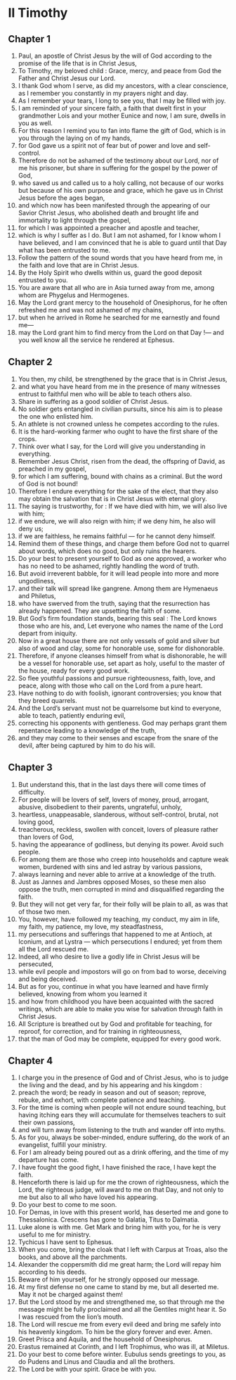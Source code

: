 # II Timothy

## Chapter 1

1. Paul, an apostle of Christ Jesus by the will of God according to the promise of the life that is in Christ Jesus,
2. To Timothy, my beloved child : Grace, mercy, and peace from God the Father and Christ Jesus our Lord.
3. I thank God whom I serve, as did my ancestors, with a clear conscience, as I remember you constantly in my prayers night and day.
4. As I remember your tears, I long to see you, that I may be filled with joy.
5. I am reminded of your sincere faith, a faith that dwelt first in your grandmother Lois and your mother Eunice and now, I am sure, dwells in you as well.
6. For this reason I remind you to fan into flame the gift of God, which is in you through the laying on of my hands,
7. for God gave us a spirit not of fear but of power and love and self-control.
8. Therefore do not be ashamed of the testimony about our Lord, nor of me his prisoner, but share in suffering for the gospel by the power of God,
9. who saved us and called us to a holy calling, not because of our works but because of his own purpose and grace, which he gave us in Christ Jesus before the ages began,
10. and which now has been manifested through the appearing of our Savior Christ Jesus, who abolished death and brought life and immortality to light through the gospel,
11. for which I was appointed a preacher and apostle and teacher,
12. which is why I suffer as I do. But I am not ashamed, for I know whom I have believed, and I am convinced that he is able to guard until that Day what has been entrusted to me.
13. Follow the pattern of the sound words that you have heard from me, in the faith and love that are in Christ Jesus.
14. By the Holy Spirit who dwells within us, guard the good deposit entrusted to you.
15. You are aware that all who are in Asia turned away from me, among whom are Phygelus and Hermogenes.
16. May the Lord grant mercy to the household of Onesiphorus, for he often refreshed me and was not ashamed of my chains,
17. but when he arrived in Rome he searched for me earnestly and found me—
18. may the Lord grant him to find mercy from the Lord on that Day !— and you well know all the service he rendered at Ephesus.

## Chapter 2

1. You then, my child, be strengthened by the grace that is in Christ Jesus,
2. and what you have heard from me in the presence of many witnesses entrust to faithful men who will be able to teach others also.
3. Share in suffering as a good soldier of Christ Jesus.
4. No soldier gets entangled in civilian pursuits, since his aim is to please the one who enlisted him.
5. An athlete is not crowned unless he competes according to the rules.
6. It is the hard-working farmer who ought to have the first share of the crops.
7. Think over what I say, for the Lord will give you understanding in everything.
8. Remember Jesus Christ, risen from the dead, the offspring of David, as preached in my gospel,
9. for which I am suffering, bound with chains as a criminal. But the word of God is not bound!
10. Therefore I endure everything for the sake of the elect, that they also may obtain the salvation that is in Christ Jesus with eternal glory.
11. The saying is trustworthy, for : If we have died with him, we will also live with him;
12. if we endure, we will also reign with him; if we deny him, he also will deny us;
13. if we are faithless, he remains faithful — for he cannot deny himself.
14. Remind them of these things, and charge them before God not to quarrel about words, which does no good, but only ruins the hearers.
15. Do your best to present yourself to God as one approved, a worker who has no need to be ashamed, rightly handling the word of truth.
16. But avoid irreverent babble, for it will lead people into more and more ungodliness,
17. and their talk will spread like gangrene. Among them are Hymenaeus and Philetus,
18. who have swerved from the truth, saying that the resurrection has already happened. They are upsetting the faith of some.
19. But God’s firm foundation stands, bearing this seal : The Lord knows those who are his, and, Let everyone who names the name of the Lord depart from iniquity.
20. Now in a great house there are not only vessels of gold and silver but also of wood and clay, some for honorable use, some for dishonorable.
21. Therefore, if anyone cleanses himself from what is dishonorable, he will be a vessel for honorable use, set apart as holy, useful to the master of the house, ready for every good work.
22. So flee youthful passions and pursue righteousness, faith, love, and peace, along with those who call on the Lord from a pure heart.
23. Have nothing to do with foolish, ignorant controversies; you know that they breed quarrels.
24. And the Lord’s servant must not be quarrelsome but kind to everyone, able to teach, patiently enduring evil,
25. correcting his opponents with gentleness. God may perhaps grant them repentance leading to a knowledge of the truth,
26. and they may come to their senses and escape from the snare of the devil, after being captured by him to do his will.

## Chapter 3

1. But understand this, that in the last days there will come times of difficulty.
2. For people will be lovers of self, lovers of money, proud, arrogant, abusive, disobedient to their parents, ungrateful, unholy,
3. heartless, unappeasable, slanderous, without self-control, brutal, not loving good,
4. treacherous, reckless, swollen with conceit, lovers of pleasure rather than lovers of God,
5. having the appearance of godliness, but denying its power. Avoid such people.
6. For among them are those who creep into households and capture weak women, burdened with sins and led astray by various passions,
7. always learning and never able to arrive at a knowledge of the truth.
8. Just as Jannes and Jambres opposed Moses, so these men also oppose the truth, men corrupted in mind and disqualified regarding the faith.
9. But they will not get very far, for their folly will be plain to all, as was that of those two men.
10. You, however, have followed my teaching, my conduct, my aim in life, my faith, my patience, my love, my steadfastness,
11. my persecutions and sufferings that happened to me at Antioch, at Iconium, and at Lystra — which persecutions I endured; yet from them all the Lord rescued me.
12. Indeed, all who desire to live a godly life in Christ Jesus will be persecuted,
13. while evil people and impostors will go on from bad to worse, deceiving and being deceived.
14. But as for you, continue in what you have learned and have firmly believed, knowing from whom you learned it
15. and how from childhood you have been acquainted with the sacred writings, which are able to make you wise for salvation through faith in Christ Jesus.
16. All Scripture is breathed out by God and profitable for teaching, for reproof, for correction, and for training in righteousness,
17. that the man of God may be complete, equipped for every good work.

## Chapter 4

1. I charge you in the presence of God and of Christ Jesus, who is to judge the living and the dead, and by his appearing and his kingdom :
2. preach the word; be ready in season and out of season; reprove, rebuke, and exhort, with complete patience and teaching.
3. For the time is coming when people will not endure sound teaching, but having itching ears they will accumulate for themselves teachers to suit their own passions,
4. and will turn away from listening to the truth and wander off into myths.
5. As for you, always be sober-minded, endure suffering, do the work of an evangelist, fulfill your ministry.
6. For I am already being poured out as a drink offering, and the time of my departure has come.
7. I have fought the good fight, I have finished the race, I have kept the faith.
8. Henceforth there is laid up for me the crown of righteousness, which the Lord, the righteous judge, will award to me on that Day, and not only to me but also to all who have loved his appearing.
9. Do your best to come to me soon.
10. For Demas, in love with this present world, has deserted me and gone to Thessalonica. Crescens has gone to Galatia, Titus to Dalmatia.
11. Luke alone is with me. Get Mark and bring him with you, for he is very useful to me for ministry.
12. Tychicus I have sent to Ephesus.
13. When you come, bring the cloak that I left with Carpus at Troas, also the books, and above all the parchments.
14. Alexander the coppersmith did me great harm; the Lord will repay him according to his deeds.
15. Beware of him yourself, for he strongly opposed our message.
16. At my first defense no one came to stand by me, but all deserted me. May it not be charged against them!
17. But the Lord stood by me and strengthened me, so that through me the message might be fully proclaimed and all the Gentiles might hear it. So I was rescued from the lion’s mouth.
18. The Lord will rescue me from every evil deed and bring me safely into his heavenly kingdom. To him be the glory forever and ever. Amen.
19. Greet Prisca and Aquila, and the household of Onesiphorus.
20. Erastus remained at Corinth, and I left Trophimus, who was ill, at Miletus.
21. Do your best to come before winter. Eubulus sends greetings to you, as do Pudens and Linus and Claudia and all the brothers.
22. The Lord be with your spirit. Grace be with you.

